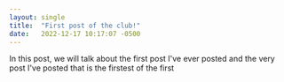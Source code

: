 ```yaml
---
layout: single
title:  "First post of the club!"
date:   2022-12-17 10:17:07 -0500
---
```


In this post, we will talk about the first post I've ever posted and the very post I've posted that is the firstest of the first